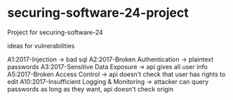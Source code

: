 # securing-software-24-project
Project for securing-software-24


ideas for vulnerabilities

A1:2017-Injection -> bad sql
A2:2017-Broken Authentication -> plaintext passwords
A3:2017-Sensitive Data Exposure -> api gives all user info
A5:2017-Broken Access Control -> api doesn't check that user has rights to edit
A10:2017-Insufficient Logging & Monitoring -> attacker can query passwords as long as they want, api doesn't check origin